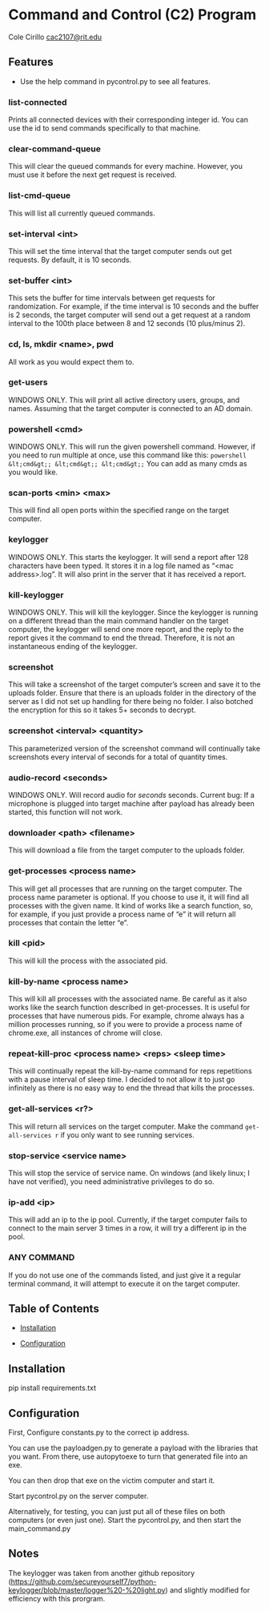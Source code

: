 
# Command and Control (C2) Program
Cole Cirillo
cac2107@rit.edu
## Features

  

- Use the help command in pycontrol.py to see all features.

### list-connected
Prints all connected devices with their corresponding integer id. You can use the id to send commands specifically to that machine.

### clear-command-queue
This will clear the queued commands for every machine. However, you must use it before the next get request is received.

### list-cmd-queue
This will list all currently queued commands.

### set-interval &lt;int&gt;
This will set the time interval that the target computer sends out get requests. By default, it is 10 seconds.

### set-buffer &lt;int&gt;
This sets the buffer for time intervals between get requests for randomization. For example, if the time interval is 10 seconds and the buffer is 2 seconds, the target computer will send out a get request at a random interval to the 100th place between 8 and 12 seconds (10 plus/minus 2).

### cd, ls, mkdir &lt;name&gt;, pwd
All work as you would expect them to.

### get-users
WINDOWS ONLY. This will print all active directory users, groups, and names. Assuming that the target computer is connected to an AD domain.

### powershell &lt;cmd&gt;
WINDOWS ONLY. This will run the given powershell command. However, if you need to run multiple at once, use this command like this: `powershell &lt;cmd&gt;; &lt;cmd&gt;; &lt;cmd&gt;;` You can add as many cmds as you would like.

### scan-ports &lt;min&gt; &lt;max&gt;
This will find all open ports within the specified range on the target computer.

### keylogger
WINDOWS ONLY. This starts the keylogger. It will send a report after 128 characters have been typed. It stores it in a log file named as “&lt;mac address&gt;.log”. It will also print in the server that it has received a report.

### kill-keylogger
WINDOWS ONLY. This will kill the keylogger. Since the keylogger is running on a different thread than the main command handler on the target computer, the keylogger will send one more report, and the reply to the report gives it the command to end the thread. Therefore, it is not an instantaneous ending of the keylogger.

### screenshot
This will take a screenshot of the target computer’s screen and save it to the uploads folder. Ensure that there is an uploads folder in the directory of the server as I did not set up handling for there being no folder. I also botched the encryption for this so it takes 5+ seconds to decrypt.

### screenshot &lt;interval&gt; &lt;quantity&gt;
This parameterized version of the screenshot command will continually take screenshots every interval of seconds for a total of quantity times.

### audio-record &lt;seconds&gt;
WINDOWS ONLY. Will record audio for *seconds* seconds. Current bug: If a microphone is plugged into target machine after payload has already been started, this function will not work.

### downloader &lt;path&gt; &lt;filename&gt;
This will download a file from the target computer to the uploads folder.

### get-processes &lt;process name&gt;
This will get all processes that are running on the target computer. The process name parameter is optional. If you choose to use it, it will find all processes with the given name. It kind of works like a search function, so, for example, if you just provide a process name of “e” it will return all processes that contain the letter “e”.

### kill &lt;pid&gt;
This will kill the process with the associated pid.

### kill-by-name &lt;process name&gt;
This will kill all processes with the associated name. Be careful as it also works like the search function described in get-processes. It is useful for processes that have numerous pids. For example, chrome always has a million processes running, so if you were to provide a process name of chrome.exe, all instances of chrome will close.

### repeat-kill-proc &lt;process name&gt; &lt;reps&gt; &lt;sleep time&gt;
This will continually repeat the kill-by-name command for reps repetitions with a pause interval of sleep time. I decided to not allow it to just go infinitely as there is no easy way to end the thread that kills the processes.

### get-all-services &lt;r?&gt;
This will return all services on the target computer. Make the command `get-all-services r` if you only want to see running services.

### stop-service &lt;service name&gt;
This will stop the service of service name. On windows (and likely linux; I have not verified), you need administrative privileges to do so.

### ip-add &lt;ip&gt;
This will add an ip to the ip pool. Currently, if the target computer fails to connect to the main server 3 times in a row, it will try a different ip in the pool.

### ANY COMMAND
If you do not use one of the commands listed, and just give it a regular terminal command, it will attempt to execute it on the target computer.



  

## Table of Contents

  

- [Installation](#installation)

- [Configuration](#configuration)

  

## Installation

  

pip install requirements.txt

  

## Configuration

First, Configure constants.py to the correct ip address.

You can use the payloadgen.py to generate a payload with the libraries that you want. From there, use autopytoexe to turn that generated file into an exe.

You can then drop that exe on the victim computer and start it.

Start pycontrol.py on the server computer.

  

Alternatively, for testing, you can just put all of these files on both computers (or even just one). Start the pycontrol.py, and then start the main_command.py

  

## Notes

The keylogger was taken from another github repository (https://github.com/secureyourself7/python-keylogger/blob/master/logger%20-%20light.py) and slightly modified for efficiency with this prorgram.